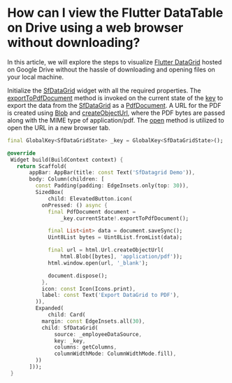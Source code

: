 # How can I view the Flutter DataTable on Drive using a web browser without downloading?

In this article, we will explore the steps to visualize [Flutter DataGrid](https://www.syncfusion.com/flutter-widgets/flutter-datagrid) hosted on Google Drive without the hassle of downloading and opening files on your local machine.

Initialize the [SfDataGrid](https://pub.dev/documentation/syncfusion_flutter_datagrid/latest/datagrid/SfDataGrid-class.html) widget with all the required properties. The [exportToPdfDocument](https://pub.dev/documentation/syncfusion_flutter_datagrid_export/latest/syncfusion_flutter_datagrid_export/DataGridPdfExportExtensions/exportToPdfDocument.html) method is invoked on the current state of the [key](https://api.flutter.dev/flutter/widgets/Widget/key.html) to export the data from the [SfDataGrid](https://pub.dev/documentation/syncfusion_flutter_datagrid/latest/datagrid/SfDataGrid-class.html) as a [PdfDocument](https://pub.dev/documentation/syncfusion_flutter_pdf/latest/pdf/PdfDocument-class.html). A URL for the PDF is created using [Blob](https://api.flutter.dev/flutter/dart-html/Blob-class.html) and [createObjectUrl](https://api.flutter.dev/flutter/dart-html/Url/createObjectUrl.html), where the PDF bytes are passed along with the MIME type of application/pdf. The [open](https://api.flutter.dev/flutter/dart-html/Window/open.html) method is utilized to open the URL in a new browser tab.

 ```dart
final GlobalKey<SfDataGridState> _key = GlobalKey<SfDataGridState>();

@override
  Widget build(BuildContext context) {
    return Scaffold(
        appBar: AppBar(title: const Text('SfDatagrid Demo')),
        body: Column(children: [
          const Padding(padding: EdgeInsets.only(top: 30)),
          SizedBox(
              child: ElevatedButton.icon(
            onPressed: () async {
              final PdfDocument document =
                  _key.currentState!.exportToPdfDocument();

              final List<int> data = document.saveSync();
              Uint8List bytes = Uint8List.fromList(data);

              final url = html.Url.createObjectUrl(
                  html.Blob([bytes], 'application/pdf'));
              html.window.open(url, '_blank');

              document.dispose();
            },
            icon: const Icon(Icons.print),
            label: const Text('Export DataGrid to PDF'),
          )),
          Expanded(
              child: Card(
            margin: const EdgeInsets.all(30),
            child: SfDataGrid(
                source: _employeeDataSource,
                key: _key,
                columns: getColumns,
                columnWidthMode: ColumnWidthMode.fill),
          ))
        ]));
  }

 ```